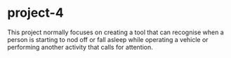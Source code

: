 # project-4
This project normally focuses on creating a tool that can recognise when a person is starting to nod off or fall asleep while operating a vehicle or performing another activity that calls for attention.
